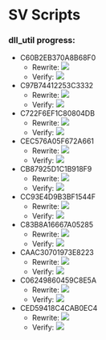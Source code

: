 # SV Scripts

### dll_util progress:
- C60B2EB370A8B68F0
  - Rewrite: ![](https://geps.dev/progress/100)
  - Verify: ![](https://geps.dev/progress/90)
- C97B74412253C3332
  - Rewrite: ![](https://geps.dev/progress/100)
  - Verify: ![](https://geps.dev/progress/100)
- C722F6EF1C80804DB
  - Rewrite: ![](https://geps.dev/progress/100)
  - Verify: ![](https://geps.dev/progress/50)
- CEC576A05F672A661
  - Rewrite: ![](https://geps.dev/progress/100)
  - Verify: ![](https://geps.dev/progress/100)
- CB87925D1C1B918F9
  - Rewrite: ![](https://geps.dev/progress/100)
  - Verify: ![](https://geps.dev/progress/50)
- CC93E4D9B3BF1544F
  - Rewrite: ![](https://geps.dev/progress/100)
  - Verify: ![](https://geps.dev/progress/10)
- C83B8A16667A05285
  - Rewrite: ![](https://geps.dev/progress/100)
  - Verify: ![](https://geps.dev/progress/10)
- CAAC30701973E8223
  - Rewrite: ![](https://geps.dev/progress/100)
  - Verify: ![](https://geps.dev/progress/10)
- C06249860459C8E5A
  - Rewrite: ![](https://geps.dev/progress/100)
  - Verify: ![](https://geps.dev/progress/10)
- CED59418C4CAB0EC4
  - Rewrite: ![](https://geps.dev/progress/50)
  - Verify: ![](https://geps.dev/progress/0)
